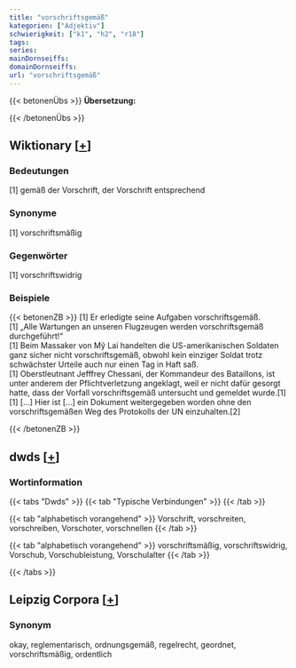 ```yaml
---
title: "vorschriftsgemäß"
kategorien: ["Adjektiv"]
schwierigkeit: ["k1", "h2", "r18"]
tags:
series:
mainDornseiffs:
domainDornseiffs:
url: "vorschriftsgemäß"
---
```


{{< betonenÜbs >}}
**Übersetzung:**  
  
{{< /betonenÜbs >}}

## Wiktionary [[+](https://de.wiktionary.org/wiki/vorschriftsgemäß)]

### Bedeutungen
[1] gemäß der Vorschrift, der Vorschrift entsprechend  

### Synonyme
[1] vorschriftsmäßig  

### Gegenwörter
[1] vorschriftswidrig  

### Beispiele
{{< betonenZB >}}
[1] Er erledigte seine Aufgaben vorschriftsgemäß.  
[1] „Alle Wartungen an unseren Flugzeugen werden vorschriftsgemäß durchgeführt!“  
[1] Beim Massaker von Mỹ Lai handelten die US-amerikanischen Soldaten ganz sicher nicht vorschriftsgemäß, obwohl kein einziger Soldat trotz schwächster Urteile auch nur einen Tag in Haft saß.  
[1] Oberstleutnant Jefffrey Chessani, der Kommandeur des Bataillons, ist unter anderem der Pflichtverletzung angeklagt, weil er nicht dafür gesorgt hatte, dass der Vorfall vorschriftsgemäß untersucht und gemeldet wurde.[1]  
[1] […] Hier ist […] ein Dokument weitergegeben worden ohne den vorschriftsgemäßen Weg des Protokolls der UN einzuhalten.[2]  

{{< /betonenZB >}}


## dwds [[+](https://www.dwds.de/wb/vorschriftsgemäß)]

### Wortinformation
{{< tabs "Dwds" >}}
{{< tab "Typische Verbindungen" >}}
{{< /tab >}}

{{< tab "alphabetisch vorangehend" >}}
Vorschrift, vorschreiten, vorschreiben, Vorschoter, vorschnellen
{{< /tab >}}

{{< tab "alphabetisch vorangehend" >}}
vorschriftsmäßig, vorschriftswidrig, Vorschub, Vorschubleistung, Vorschulalter
{{< /tab >}}

{{< /tabs >}}

## Leipzig Corpora [[+](https://corpora.uni-leipzig.de/en/res?word=vorschriftsgemäß&corpusId=deu_newscrawl-public_2018)]


### Synonym
okay, reglementarisch, ordnungsgemäß, regelrecht, geordnet, vorschriftsmäßig, ordentlich

